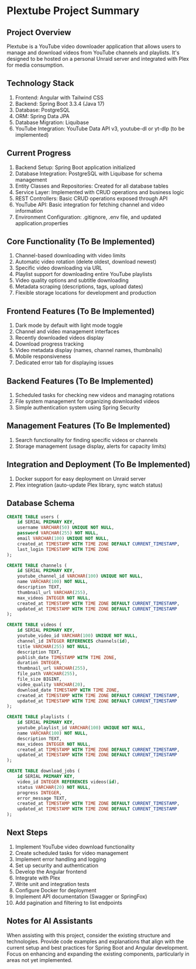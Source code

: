# Plextube Project Summary

## Project Overview
Plextube is a YouTube video downloader application that allows users to manage and download videos from YouTube channels and playlists. It's designed to be hosted on a personal Unraid server and integrated with Plex for media consumption.

## Technology Stack
1. Frontend: Angular with Tailwind CSS
2. Backend: Spring Boot 3.3.4 (Java 17)
3. Database: PostgreSQL
4. ORM: Spring Data JPA
5. Database Migration: Liquibase
6. YouTube Integration: YouTube Data API v3, youtube-dl or yt-dlp (to be implemented)

## Current Progress
1. Backend Setup: Spring Boot application initialized
2. Database Integration: PostgreSQL with Liquibase for schema management
3. Entity Classes and Repositories: Created for all database tables
4. Service Layer: Implemented with CRUD operations and business logic
5. REST Controllers: Basic CRUD operations exposed through API
6. YouTube API: Basic integration for fetching channel and video information
7. Environment Configuration: .gitignore, .env file, and updated application.properties

## Core Functionality (To Be Implemented)
1. Channel-based downloading with video limits
2. Automatic video rotation (delete oldest, download newest)
3. Specific video downloading via URL
4. Playlist support for downloading entire YouTube playlists
5. Video quality options and subtitle downloading
6. Metadata scraping (descriptions, tags, upload dates)
7. Flexible storage locations for development and production

## Frontend Features (To Be Implemented)
1. Dark mode by default with light mode toggle
2. Channel and video management interfaces
3. Recently downloaded videos display
4. Download progress tracking
5. Video metadata display (names, channel names, thumbnails)
6. Mobile responsiveness
7. Dedicated error tab for displaying issues

## Backend Features (To Be Implemented)
1. Scheduled tasks for checking new videos and managing rotations
2. File system management for organizing downloaded videos
3. Simple authentication system using Spring Security

## Management Features (To Be Implemented)
1. Search functionality for finding specific videos or channels
2. Storage management (usage display, alerts for capacity limits)

## Integration and Deployment (To Be Implemented)
1. Docker support for easy deployment on Unraid server
2. Plex integration (auto-update Plex library, sync watch status)

## Database Schema

```sql
CREATE TABLE users (
    id SERIAL PRIMARY KEY,
    username VARCHAR(50) UNIQUE NOT NULL,
    password VARCHAR(255) NOT NULL,
    email VARCHAR(100) UNIQUE NOT NULL,
    created_at TIMESTAMP WITH TIME ZONE DEFAULT CURRENT_TIMESTAMP,
    last_login TIMESTAMP WITH TIME ZONE
);

CREATE TABLE channels (
    id SERIAL PRIMARY KEY,
    youtube_channel_id VARCHAR(100) UNIQUE NOT NULL,
    name VARCHAR(100) NOT NULL,
    description TEXT,
    thumbnail_url VARCHAR(255),
    max_videos INTEGER NOT NULL,
    created_at TIMESTAMP WITH TIME ZONE DEFAULT CURRENT_TIMESTAMP,
    updated_at TIMESTAMP WITH TIME ZONE DEFAULT CURRENT_TIMESTAMP
);

CREATE TABLE videos (
    id SERIAL PRIMARY KEY,
    youtube_video_id VARCHAR(100) UNIQUE NOT NULL,
    channel_id INTEGER REFERENCES channels(id),
    title VARCHAR(255) NOT NULL,
    description TEXT,
    publish_date TIMESTAMP WITH TIME ZONE,
    duration INTEGER,
    thumbnail_url VARCHAR(255),
    file_path VARCHAR(255),
    file_size BIGINT,
    video_quality VARCHAR(20),
    download_date TIMESTAMP WITH TIME ZONE,
    created_at TIMESTAMP WITH TIME ZONE DEFAULT CURRENT_TIMESTAMP,
    updated_at TIMESTAMP WITH TIME ZONE DEFAULT CURRENT_TIMESTAMP
);

CREATE TABLE playlists (
    id SERIAL PRIMARY KEY,
    youtube_playlist_id VARCHAR(100) UNIQUE NOT NULL,
    name VARCHAR(100) NOT NULL,
    description TEXT,
    max_videos INTEGER NOT NULL,
    created_at TIMESTAMP WITH TIME ZONE DEFAULT CURRENT_TIMESTAMP,
    updated_at TIMESTAMP WITH TIME ZONE DEFAULT CURRENT_TIMESTAMP
);

CREATE TABLE download_jobs (
    id SERIAL PRIMARY KEY,
    video_id INTEGER REFERENCES videos(id),
    status VARCHAR(20) NOT NULL,
    progress INTEGER,
    error_message TEXT,
    created_at TIMESTAMP WITH TIME ZONE DEFAULT CURRENT_TIMESTAMP,
    updated_at TIMESTAMP WITH TIME ZONE DEFAULT CURRENT_TIMESTAMP
);
```

## Next Steps
1. Implement YouTube video download functionality
2. Create scheduled tasks for video management
3. Implement error handling and logging
4. Set up security and authentication
5. Develop the Angular frontend
6. Integrate with Plex
7. Write unit and integration tests
8. Configure Docker for deployment
9. Implement API documentation (Swagger or SpringFox)
10. Add pagination and filtering to list endpoints

## Notes for AI Assistants
When assisting with this project, consider the existing structure and technologies. Provide code examples and explanations that align with the current setup and best practices for Spring Boot and Angular development. Focus on enhancing and expanding the existing components, particularly in areas not yet implemented.